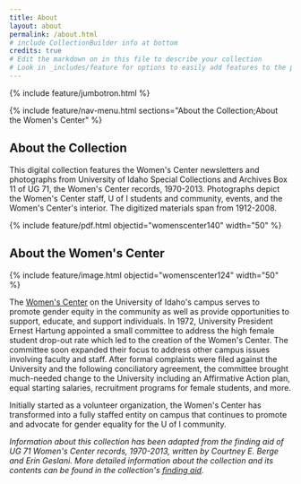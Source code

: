 ```yaml
---
title: About
layout: about
permalink: /about.html
# include CollectionBuilder info at bottom
credits: true
# Edit the markdown on in this file to describe your collection
# Look in _includes/feature for options to easily add features to the page
---
```


{% include feature/jumbotron.html %} 

{% include feature/nav-menu.html sections="About the Collection;About the Women's Center" %} 

## About the Collection

This digital collection features the Women's Center newsletters and photographs from University of Idaho Special Collections and Archives Box 11 of UG 71, the Women's Center records, 1970-2013. Photographs depict the Women's Center staff, U of I students and community, events, and the Women's Center's interior. The digitized materials span from 1912-2008.

{% include feature/pdf.html objectid="womenscenter140" width="50" %}

## About the Women's Center

{% include feature/image.html objectid="womenscenter124" width="50" %}

The [Women's Center](https://www.uidaho.edu/diversity/edu/womens-center) on the University of Idaho's campus serves to promote gender equity in the community as well as provide opportunities to support, educate, and support individuals. In 1972, University President Ernest Hartung appointed a small committee to address the high female student drop-out rate which led to the creation of the Women's Center. The committee soon expanded their focus to address other campus issues involving faculty and staff. After formal complaints were filed against the University and the following conciliatory agreement, the committee brought much-needed change to the University including an Affirmative Action plan, equal starting salaries, recruitment programs for female students, and more. 

Initially started as a volunteer organization, the Women's Center has transformed into a fully staffed entity on campus that continues to promote and advocate for gender equality for the U of I community.

*Information about this collection has been adapted from the finding aid of UG 71 Women's Center records, 1970-2013, written by Courtney E. Berge and Erin Geslani. More detailed information about the collection and its contents can be found in the collection's [finding aid](https://archiveswest.orbiscascade.org/ark:/80444/xv822644).* 

